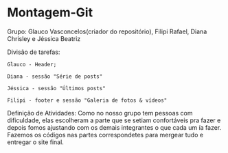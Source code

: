 # Montagem-Git
Grupo: Glauco Vasconcelos(criador do repositório), Filipi Rafael, Diana Chrisley e Jéssica Beatriz

Divisão de tarefas:

    Glauco - Header;

    Diana - sessão "Série de posts"

    Jéssica - sessão "Últimos posts"

    Filipi - footer e sessão "Galeria de fotos & vídeos"
    
Definição de Atividades:
    Como no nosso grupo tem pessoas com dificuldade, elas escolheram a parte que se setiam confortáveis pra fazer e depois fomos ajustando com os demais integrantes o que cada um ía fazer. Fazemos os códigos nas partes correspondetes para mergear tudo e entregar o site final.